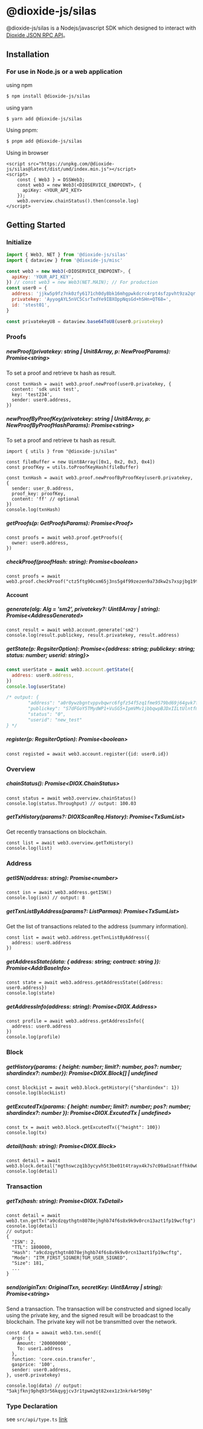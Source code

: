 # @dioxide-js/silas

@dioxide-js/silas is a Nodejs/javascript SDK which designed to interact with [Dioxide JSON RPC API](#)。

## Installation

### For use in Node.js or a web application

using npm

```bash
$ npm install @dioxide-js/silas
```

using yarn

```bash
$ yarn add @dioxide-js/silas
```

Using pnpm:

```bash
$ pnpm add @dioxide-js/silas
```

Using in browser

```
<script src="https://unpkg.com/@dioxide-js/silas@latest/dist/umd/index.min.js"></script>
<script>
    const { Web3 } = DSSWeb3;
    const web3 = new Web3(<DIOSERVICE_ENDPOINT>, {
      apiKey: <YOUR_API_KEY>
    });
    web3.overview.chainStatus().then(console.log)
</script>
```

## Getting Started

### Initialize

```js
import { Web3, NET } from '@dioxide-js/silas'
import { dataview } from '@dioxide-js/misc'

const web3 = new Web3(<DIOSERVICE_ENDPOINT>, {
  apiKey: 'YOUR_API_KEY',
}) // const web3 = new Web3(NET.MAIN); // For production
const user0 = {
  address: 'jjkw5p9fz7nk0zfy6171ch0dy8bk16mhgpwkdcrc4rpt4sfzpvht9za2qr:sm2',
  privatekey: 'AyyogAYL5nVC5CsrTxdYe9IBXOppNqsGd+hSHn+QT68=',
  id: 'stest01',
}

const privatekeyU8 = dataview.base64ToU8(user0.privatekey)
```

### Proofs

##### newProof(privatekey: string | Unit8Array, p: NewProofParams): Promise\<string\>

To set a proof and retrieve tx hash as result.

```
const txnHash = await web3.proof.newProof(user0.privatekey, {
  content: 'sdk unit test',
  key: 'test234',
  sender: user0.address,
})
```

##### newProofByProofKey(privatekey: string | Unit8Array, p: NewProofByProofHashParams): Promise\<string\>

To set a proof and retrieve tx hash as result.

```
import { utils } from "@dioxide-js/silas"

const fileBuffer = new Uint8Array([0x1, 0x2, 0x3, 0x4])
const proofKey = utils.toProofKeyHash(fileBuffer)

const txnHash = await web3.proof.newProofByProofKey(user0.privatekey, {
  sender: user_0.address,
  proof_key: proofKey,
  content: 'ff' // optional
})
console.log(txnHash)
```

##### getProofs(p: GetProofsParams): Promise\<Proof\>

```
const proofs = await web3.proof.getProofs({
  owner: user0.address,
})
```

##### checkProof(proofHash: string): Promise\<boolean\>

```
const proofs = await web3.proof.checkProof("ctz5ftg90cxm65j3ns5g4f99zezen9a73dkw2s7xspjbg19t4ax0")
```

#### Account

##### generate(alg: Alg = 'sm2', privatekey?: Uint8Array | string): Promise\<AddressGenerated\>

```
const result = await web3.account.generate('sm2')
console.log(result.publickey, result.privatekey, result.address)
```

##### getState(p: RegsiterOption): Promise\<{address: string; publickey: string; status: number; userid: string}>

```javascript
const userState = await web3.account.getState({
  address: user0.address,
})
console.log(userState)

/* output: {
        "address": "a0r0ywzbgntvppvbqwrc6fgfz54f5zq1fme9579bd69j64gvk7f78nmwjm:sm2",
        "publickey": "S7dFGoY5TMydWP1+VuSG5+IpmVMv1jbbqwpBJDxIILtUlntfmrONqfPYZ+0GSbHZ4QlSQaUTcqKrPHWV2nqZTQ==",
        "status": "0",
        "userid": "new_test"
} */
```

##### register(p: RegsiterOption): Promise\<boolean>

```
const registed = await web3.account.register({id: user0.id})
```

### Overview

##### chainStatus(): Promise\<DIOX.ChainStatus>

```
const status = await web3.overview.chainStatus()
console.log(status.Throughput) // output: 100.03
```

##### getTxHistory(params?: DIOXScanReq.History): Promise\<TxSumList>

Get recently transactions on blockchain.

```
const list = await web3.overview.getTxHistory()
console.log(list)
```

### Address

##### getISN(address: string): Promise\<number>

```
const isn = await web3.address.getISN()
console.log(isn) // output: 8
```

##### getTxnListByAddress(params?: ListParmas): Promise\<TxSumList>

Get the list of transactions related to the address (summary information).

```
const list = await web3.address.getTxnListByAddress({
  address: user0.address
})
```

##### getAddressState(data: { address: string; contract: string }): Promise\<AddrBaseInfo>

```
const state = await web3.address.getAddressState({address: user0.address})
console.log(state)
```

##### getAddressInfo(address: string): Promise\<DIOX.Address>

```
const profile = await web3.address.getAddressInfo({
  address: user0.address
})
console.log(profile)
```

### Block

##### getHistory(params: { height: number; limit?: number, pos?: number; shardindex?: number}): Promise<DIOX.Block[] | undefined

```
const blockList = await web3.block.getHistory({"shardindex": 1})
console.log(blockList)
```

##### getExcutedTx(params: { height: number; limit?: number; pos?: number; shardindex?: number }): Promise\<DIOX.ExcutedTx | undefined>

```
const tx = await web3.block.getExcutedTx({"height": 100})
console.log(tx)
```

##### detail(hash: string): Promise\<DIOX.Block>

```
const detail = await web3.block.detail("mgthswczq1b3ycyvh5t3be01t4trayx4k7s7c09ad1natffhk0w0")
console.log(detail)
```

### Transaction

##### getTx(hash: string): Promise\<DIOX.TxDetail>

```
const detail = await web3.txn.getTx("a9cdzqythgtn8078ejhghb74f6s8x9k9v0rcn13azt1fp19wcftg")
cosnole.log(detail)
// output:
{
  "ISN": 2,
  "TTL": 1800000,
  "Hash": "a9cdzqythgtn8078ejhghb74f6s8x9k9v0rcn13azt1fp19wcftg",
  "Mode": "ITM_FIRST_SIGNER|TGM_USER_SIGNED",
  "Size": 181,
  ...
}

```

##### send(originTxn: OriginalTxn, secretKey: Uint8Array | string): Promise\<string>

Send a transaction. The transaction will be constructed and signed locally using the private key, and the signed result will be broadcast to the blockchain. The private key will not be transmitted over the network.

```
const data = aawait web3.txn.send({
  args: {
    Amount: '200000000',
    To: user1.address
  },
  function: 'core.coin.transfer',
  gasprice: '100',
  sender: user0.address,
}, user0.privatekey)

console.log(data) // output:  "5akjfknj9phq93r56kqygjcv3r1tpwm2gt82xex1z3nkrk4r509g"
```

### Type Declaration

see `src/api/type.ts` [link](https://www.npmjs.com/package/@dioxide-js/silas?activeTab=code)
